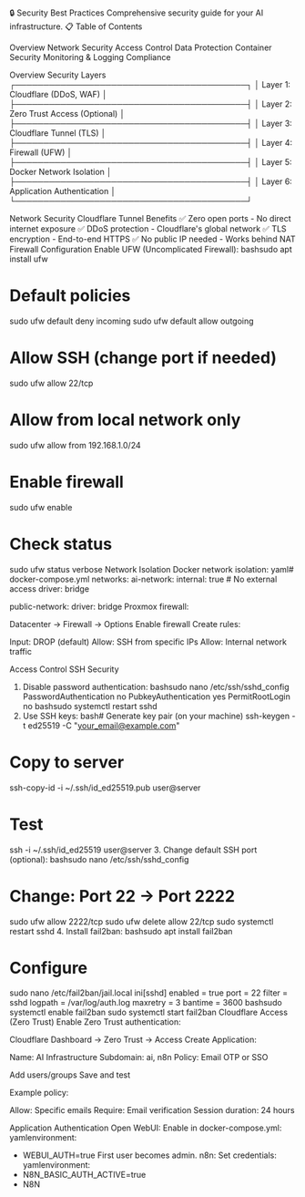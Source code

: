 🔒 Security Best Practices
Comprehensive security guide for your AI infrastructure.
📋 Table of Contents

Overview
Network Security
Access Control
Data Protection
Container Security
Monitoring & Logging
Compliance

Overview
Security Layers
┌─────────────────────────────────────────┐
│  Layer 1: Cloudflare (DDoS, WAF)       │
├─────────────────────────────────────────┤
│  Layer 2: Zero Trust Access (Optional)  │
├─────────────────────────────────────────┤
│  Layer 3: Cloudflare Tunnel (TLS)      │
├─────────────────────────────────────────┤
│  Layer 4: Firewall (UFW)                │
├─────────────────────────────────────────┤
│  Layer 5: Docker Network Isolation      │
├─────────────────────────────────────────┤
│  Layer 6: Application Authentication    │
└─────────────────────────────────────────┘

Network Security
Cloudflare Tunnel Benefits
✅ Zero open ports - No direct internet exposure
✅ DDoS protection - Cloudflare's global network
✅ TLS encryption - End-to-end HTTPS
✅ No public IP needed - Works behind NAT
Firewall Configuration
Enable UFW (Uncomplicated Firewall):
bashsudo apt install ufw

# Default policies

sudo ufw default deny incoming
sudo ufw default allow outgoing

# Allow SSH (change port if needed)

sudo ufw allow 22/tcp

# Allow from local network only

sudo ufw allow from 192.168.1.0/24

# Enable firewall

sudo ufw enable

# Check status

sudo ufw status verbose
Network Isolation
Docker network isolation:
yaml# docker-compose.yml
networks:
  ai-network:
    internal: true  # No external access
    driver: bridge
  
  public-network:
    driver: bridge
Proxmox firewall:

Datacenter → Firewall → Options
Enable firewall
Create rules:

Input: DROP (default)
Allow: SSH from specific IPs
Allow: Internal network traffic

Access Control
SSH Security

1. Disable password authentication:
bashsudo nano /etc/ssh/sshd_config
PasswordAuthentication no
PubkeyAuthentication yes
PermitRootLogin no
bashsudo systemctl restart sshd
2. Use SSH keys:
bash# Generate key pair (on your machine)
ssh-keygen -t ed25519 -C "<your_email@example.com>"

# Copy to server

ssh-copy-id -i ~/.ssh/id_ed25519.pub user@server

# Test

ssh -i ~/.ssh/id_ed25519 user@server
3. Change default SSH port (optional):
bashsudo nano /etc/ssh/sshd_config

# Change: Port 22 → Port 2222

sudo ufw allow 2222/tcp
sudo ufw delete allow 22/tcp
sudo systemctl restart sshd
4. Install fail2ban:
bashsudo apt install fail2ban

# Configure

sudo nano /etc/fail2ban/jail.local
ini[sshd]
enabled = true
port = 22
filter = sshd
logpath = /var/log/auth.log
maxretry = 3
bantime = 3600
bashsudo systemctl enable fail2ban
sudo systemctl start fail2ban
Cloudflare Access (Zero Trust)
Enable Zero Trust authentication:

Cloudflare Dashboard → Zero Trust → Access
Create Application:

Name: AI Infrastructure
Subdomain: ai, n8n
Policy: Email OTP or SSO

Add users/groups
Save and test

Example policy:

Allow: Specific emails
Require: Email verification
Session duration: 24 hours

Application Authentication
Open WebUI:
Enable in docker-compose.yml:
yamlenvironment:

- WEBUI_AUTH=true
First user becomes admin.
n8n:
Set credentials:
yamlenvironment:
- N8N_BASIC_AUTH_ACTIVE=true
- N8N
